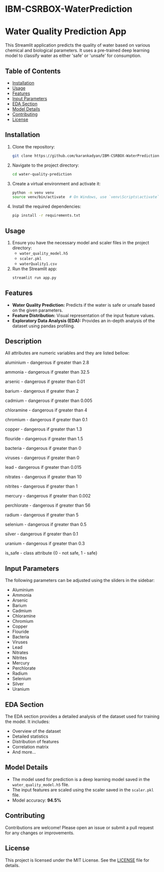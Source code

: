 # IBM-CSRBOX-WaterPrediction
# Water Quality Prediction App

This Streamlit application predicts the quality of water based on various chemical and biological parameters. It uses a pre-trained deep learning model to classify water as either 'safe' or 'unsafe' for consumption.

## Table of Contents
- [Installation](#installation)
- [Usage](#usage)
- [Features](#features)
- [Input Parameters](#input-parameters)
- [EDA Section](#eda-section)
- [Model Details](#model-details)
- [Contributing](#contributing)
- [License](#license)

## Installation

1. Clone the repository:
    ```bash
    git clone https://github.com/karankadyan/IBM-CSRBOX-WaterPrediction.git
    ```
2. Navigate to the project directory:
    ```bash
    cd water-quality-prediction
    ```
3. Create a virtual environment and activate it:
    ```bash
    python -m venv venv
    source venv/bin/activate  # On Windows, use `venv\Scripts\activate`
    ```
4. Install the required dependencies:
    ```bash
    pip install -r requirements.txt
    ```

## Usage

1. Ensure you have the necessary model and scaler files in the project directory:
    - `water_quality_model.h5`
    - `scaler.pkl`
    - `waterQuality1.csv`
2. Run the Streamlit app:
    ```bash
    streamlit run app.py
    ```

## Features

- **Water Quality Prediction:** Predicts if the water is safe or unsafe based on the given parameters.
- **Feature Distribution:** Visual representation of the input feature values.
- **Exploratory Data Analysis (EDA):** Provides an in-depth analysis of the dataset using pandas profiling.

## Description
All attributes are numeric variables and they are listed bellow:

aluminium - dangerous if greater than 2.8

ammonia - dangerous if greater than 32.5

arsenic - dangerous if greater than 0.01

barium - dangerous if greater than 2

cadmium - dangerous if greater than 0.005

chloramine - dangerous if greater than 4

chromium - dangerous if greater than 0.1

copper - dangerous if greater than 1.3

flouride - dangerous if greater than 1.5

bacteria - dangerous if greater than 0

viruses - dangerous if greater than 0

lead - dangerous if greater than 0.015

nitrates - dangerous if greater than 10

nitrites - dangerous if greater than 1

mercury - dangerous if greater than 0.002

perchlorate - dangerous if greater than 56

radium - dangerous if greater than 5

selenium - dangerous if greater than 0.5

silver - dangerous if greater than 0.1

uranium - dangerous if greater than 0.3

is_safe - class attribute {0 - not safe, 1 - safe}

## Input Parameters

The following parameters can be adjusted using the sliders in the sidebar:

- Aluminium
- Ammonia
- Arsenic
- Barium
- Cadmium
- Chloramine
- Chromium
- Copper
- Flouride
- Bacteria
- Viruses
- Lead
- Nitrates
- Nitrites
- Mercury
- Perchlorate
- Radium
- Selenium
- Silver
- Uranium

## EDA Section

The EDA section provides a detailed analysis of the dataset used for training the model. It includes:
- Overview of the dataset
- Detailed statistics
- Distribution of features
- Correlation matrix
- And more...

## Model Details

- The model used for prediction is a deep learning model saved in the `water_quality_model.h5` file.
- The input features are scaled using the scaler saved in the `scaler.pkl` file.
- Model accuracy: **94.5%**

## Contributing

Contributions are welcome! Please open an issue or submit a pull request for any changes or improvements.

## License

This project is licensed under the MIT License. See the [LICENSE](LICENSE) file for details.

